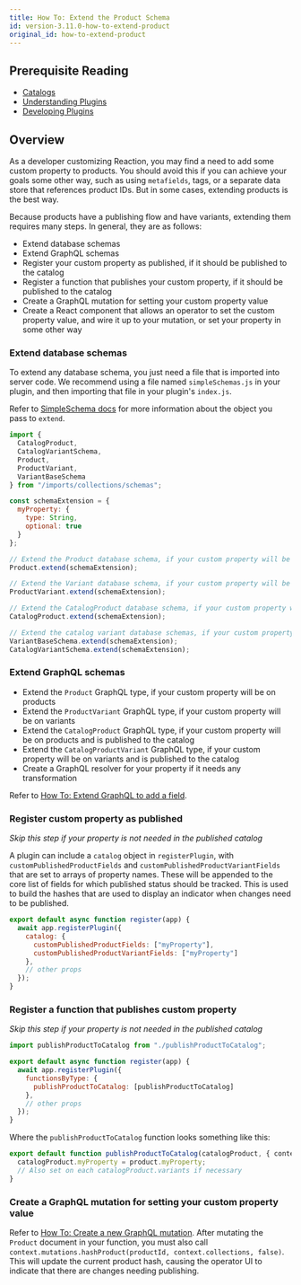 ```yaml
---
title: How To: Extend the Product Schema
id: version-3.11.0-how-to-extend-product
original_id: how-to-extend-product
---
```


## Prerequisite Reading
- [Catalogs](./developer-catalog.md)
- [Understanding Plugins](./core-plugins-intro.md)
- [Developing Plugins](./core-plugins-developing.md)

## Overview

As a developer customizing Reaction, you may find a need to add some custom property to products. You should avoid this if you can achieve your goals some other way, such as using `metafields`, tags, or a separate data store that references product IDs. But in some cases, extending products is the best way.

Because products have a publishing flow and have variants, extending them requires many steps. In general, they are as follows:
- Extend database schemas
- Extend GraphQL schemas
- Register your custom property as published, if it should be published to the catalog
- Register a function that publishes your custom property, if it should be published to the catalog
- Create a GraphQL mutation for setting your custom property value
- Create a React component that allows an operator to set the custom property value, and wire it up to your mutation, or set your property in some other way

### Extend database schemas

To extend any database schema, you just need a file that is imported into server code. We recommend using a file named `simpleSchemas.js` in your plugin, and then importing that file in your plugin's `index.js`.

Refer to [SimpleSchema docs](https://github.com/aldeed/simple-schema-js#schema-rules) for more information about the object you pass to `extend`.

```js
import {
  CatalogProduct,
  CatalogVariantSchema,
  Product,
  ProductVariant,
  VariantBaseSchema
} from "/imports/collections/schemas";

const schemaExtension = {
  myProperty: {
    type: String,
    optional: true
  }
};

// Extend the Product database schema, if your custom property will be on products
Product.extend(schemaExtension);

// Extend the Variant database schema, if your custom property will be on variants
ProductVariant.extend(schemaExtension);

// Extend the CatalogProduct database schema, if your custom property will be on products
CatalogProduct.extend(schemaExtension);

// Extend the catalog variant database schemas, if your custom property will be on variants. There are two schemas for this one.
VariantBaseSchema.extend(schemaExtension);
CatalogVariantSchema.extend(schemaExtension);
```

### Extend GraphQL schemas

- Extend the `Product` GraphQL type, if your custom property will be on products
- Extend the `ProductVariant` GraphQL type, if your custom property will be on variants
- Extend the `CatalogProduct` GraphQL type, if your custom property will be on products and is published to the catalog
- Extend the `CatalogProductVariant` GraphQL type, if your custom property will be on variants and is published to the catalog
- Create a GraphQL resolver for your property if it needs any transformation

Refer to [How To: Extend GraphQL to add a field](./how-to-extend-graphql-to-add-field.md).

### Register custom property as published

*Skip this step if your property is not needed in the published catalog*

A plugin can include a `catalog` object in `registerPlugin`, with `customPublishedProductFields` and `customPublishedProductVariantFields` that are set to arrays of property names. These will be appended to the core list of fields for which published status should be tracked. This is used to build the hashes that are used to display an indicator when changes need to be published.

```js
export default async function register(app) {
  await app.registerPlugin({
    catalog: {
      customPublishedProductFields: ["myProperty"],
      customPublishedProductVariantFields: ["myProperty"]
    },
    // other props
  });
}
```

### Register a function that publishes custom property

*Skip this step if your property is not needed in the published catalog*

```js
import publishProductToCatalog from "./publishProductToCatalog";

export default async function register(app) {
  await app.registerPlugin({
    functionsByType: {
      publishProductToCatalog: [publishProductToCatalog]
    },
    // other props
  });
}
```

Where the `publishProductToCatalog` function looks something like this:

```js
export default function publishProductToCatalog(catalogProduct, { context, product, shop, variants }) {
  catalogProduct.myProperty = product.myProperty;
  // Also set on each catalogProduct.variants if necessary
}
```

### Create a GraphQL mutation for setting your custom property value

Refer to [How To: Create a new GraphQL mutation](./graphql-create-mutation.md). After mutating the `Product` document in your function, you must also call `context.mutations.hashProduct(productId, context.collections, false)`. This will update the current product hash, causing the operator UI to indicate that there are changes needing publishing.
